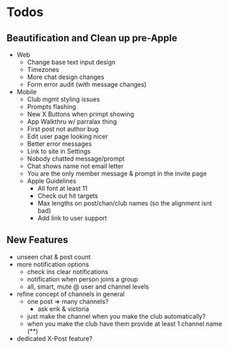 # Todos

## Beautification and Clean up pre-Apple
  - Web
    - Change base text input design
    - Timezones
    - More chat design changes
    - Form error audit (with message changes)
  - Mobile
    - Club mgmt styling issues
    - Prompts flashing
    - New X Buttons when primpt showing
    - App Walkthru w/ parralax thing
    - First post not author bug
    - Edit user page looking nicer
    - Better error messages
    - Link to site in Settings
    - Nobody chatted message/prompt
    - Chat shows name not email letter
    - You are the only member message
      & prompt in the invite page
    - Apple Guidelines
      - All font at least 11
      - Check out hit targets
      - Max lengths on post/chan/club
        names (so the alignment isnt bad)
      - Add link to user support

## New Features
  - unseen chat & post count
  - more notification options
    - check ins clear notifications
    - notification when person joins a group
    - all, smart, mute @ user and channel levels
  - refine concept of channels in general
    - one post => many channels?
      - ask erik & victoria
    - just make the channel when you make the club automatically?
    - when you make the club have them provide at least 1 channel name (**)
  - dedicated X-Post feature?

